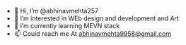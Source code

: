 - 👋 Hi, I’m @abhinavmehta257
- 👀 I’m interested in WEb design and development and Art
- 🌱 I’m currently learning MEVN stack
- 📫 Could reach me At abhinavmehta9958@gmail.com
